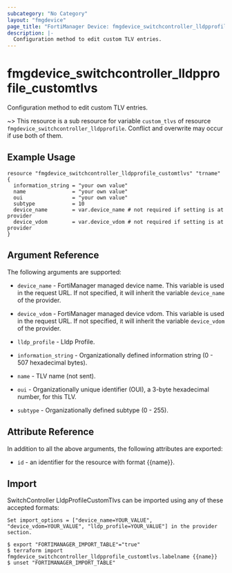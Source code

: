 ```yaml
---
subcategory: "No Category"
layout: "fmgdevice"
page_title: "FortiManager Device: fmgdevice_switchcontroller_lldpprofile_customtlvs"
description: |-
  Configuration method to edit custom TLV entries.
---
```


# fmgdevice_switchcontroller_lldpprofile_customtlvs
Configuration method to edit custom TLV entries.

~> This resource is a sub resource for variable `custom_tlvs` of resource `fmgdevice_switchcontroller_lldpprofile`. Conflict and overwrite may occur if use both of them.



## Example Usage

```hcl
resource "fmgdevice_switchcontroller_lldpprofile_customtlvs" "trname" {
  information_string = "your own value"
  name               = "your own value"
  oui                = "your own value"
  subtype            = 10
  device_name        = var.device_name # not required if setting is at provider
  device_vdom        = var.device_vdom # not required if setting is at provider
}
```

## Argument Reference


The following arguments are supported:

* `device_name` - FortiManager managed device name. This variable is used in the request URL. If not specified, it will inherit the variable `device_name` of the provider.
* `device_vdom` - FortiManager managed device vdom. This variable is used in the request URL. If not specified, it will inherit the variable `device_vdom` of the provider.
* `lldp_profile` - Lldp Profile.

* `information_string` - Organizationally defined information string (0 - 507 hexadecimal bytes).
* `name` - TLV name (not sent).
* `oui` - Organizationally unique identifier (OUI), a 3-byte hexadecimal number, for this TLV.
* `subtype` - Organizationally defined subtype (0 - 255).


## Attribute Reference

In addition to all the above arguments, the following attributes are exported:
* `id` - an identifier for the resource with format {{name}}.

## Import

SwitchController LldpProfileCustomTlvs can be imported using any of these accepted formats:
```
Set import_options = ["device_name=YOUR_VALUE", "device_vdom=YOUR_VALUE", "lldp_profile=YOUR_VALUE"] in the provider section.

$ export "FORTIMANAGER_IMPORT_TABLE"="true"
$ terraform import fmgdevice_switchcontroller_lldpprofile_customtlvs.labelname {{name}}
$ unset "FORTIMANAGER_IMPORT_TABLE"
```

